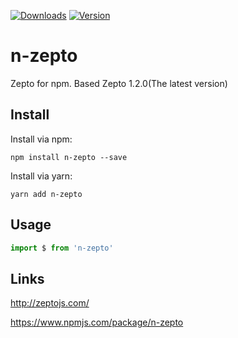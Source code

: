 
<a href="https://www.npmjs.com/package/n-zepto"><img src="https://img.shields.io/npm/dm/n-zepto.svg" alt="Downloads"></a>
<a href="https://www.npmjs.com/package/n-zepto"><img src="https://img.shields.io/npm/v/n-zepto.svg" alt="Version"></a>

# n-zepto
Zepto for npm.
Based Zepto 1.2.0(The latest version)

## Install

Install via npm:

`npm install n-zepto --save`

Install via yarn:

`yarn add n-zepto`

## Usage

```javascript
import $ from 'n-zepto'
```

## Links

http://zeptojs.com/

https://www.npmjs.com/package/n-zepto